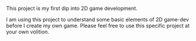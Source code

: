 This project is my first dip into 2D game development. 

I am using this project to understand some basic elements of 2D game-dev before I create my own game.
Please feel free to use this specific project at your own volition.
